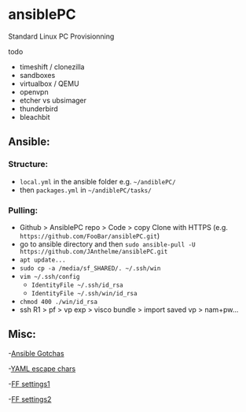 # ansiblePC
Standard Linux PC Provisionning

todo 
- timeshift / clonezilla
- sandboxes
- virtualbox / QEMU
- openvpn
- etcher vs ubsimager
- thunderbird
- bleachbit

## Ansible:
### Structure:
- `local.yml` in the ansible folder e.g. `~/andiblePC/`
- then `packages.yml` in `~/andiblePC/tasks/`

### Pulling:
-   Github > AnsiblePC repo > Code > copy Clone with HTTPS (e.g. `https://github.com/FooBar/ansiblePC.git`)
-   go to ansible directory and then `sudo ansible-pull -U https://github.com/JAnthelme/ansiblePC.git`
-   `apt update...`
-   `sudo cp -a /media/sf_SHARED/. ~/.ssh/win`
-    `vim ~/.ssh/config`
      - `IdentityFile ~/.ssh/id_rsa`
      - `IdentityFile ~/.ssh/win/id_rsa`
- `chmod 400 ./win/id_rsa`
- ssh R1 > pf > vp exp > visco bundle > import saved vp > nam+pw...

## Misc:
-[Ansible Gotchas](https://docs.ansible.com/ansible/latest/reference_appendices/YAMLSyntax.html#gotchas)

-[YAML escape chars](https://yaml.org/spec/1.2.2/#57-escaped-characters)

-[FF settings1](https://privacyinternational.org/guide-step/4330/firefox-adjusting-settings-enhance-your-online-privacy)

-[FF settings2](https://wiki.mozilla.org/Privacy/Privacy_Task_Force/firefox_about_config_privacy_tweeks)

